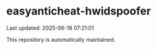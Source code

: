 # easyanticheat-hwidspoofer

Last updated: 2025-06-18 07:21:01

This repository is automatically maintained.
